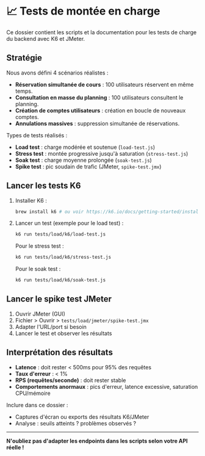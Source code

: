 # 📈 Tests de montée en charge

Ce dossier contient les scripts et la documentation pour les tests de charge du backend avec K6 et JMeter.

## Stratégie

Nous avons défini 4 scénarios réalistes :
- **Réservation simultanée de cours** : 100 utilisateurs réservent en même temps.
- **Consultation en masse du planning** : 100 utilisateurs consultent le planning.
- **Création de comptes utilisateurs** : création en boucle de nouveaux comptes.
- **Annulations massives** : suppression simultanée de réservations.

Types de tests réalisés :
- **Load test** : charge modérée et soutenue (`load-test.js`)
- **Stress test** : montée progressive jusqu'à saturation (`stress-test.js`)
- **Soak test** : charge moyenne prolongée (`soak-test.js`)
- **Spike test** : pic soudain de trafic (JMeter, `spike-test.jmx`)

## Lancer les tests K6

1. Installer K6 :
   ```sh
   brew install k6 # ou voir https://k6.io/docs/getting-started/installation/
   ```
2. Lancer un test (exemple pour le load test) :
   ```sh
   k6 run tests/load/k6/load-test.js
   ```
   Pour le stress test :
   ```sh
   k6 run tests/load/k6/stress-test.js
   ```
   Pour le soak test :
   ```sh
   k6 run tests/load/k6/soak-test.js
   ```

## Lancer le spike test JMeter

1. Ouvrir JMeter (GUI)
2. Fichier > Ouvrir > `tests/load/jmeter/spike-test.jmx`
3. Adapter l'URL/port si besoin
4. Lancer le test et observer les résultats

## Interprétation des résultats

- **Latence** : doit rester < 500ms pour 95% des requêtes
- **Taux d'erreur** : < 1%
- **RPS (requêtes/seconde)** : doit rester stable
- **Comportements anormaux** : pics d'erreur, latence excessive, saturation CPU/mémoire

Inclure dans ce dossier :
- Captures d'écran ou exports des résultats K6/JMeter
- Analyse : seuils atteints ? problèmes observés ?

---

**N'oubliez pas d'adapter les endpoints dans les scripts selon votre API réelle !**
